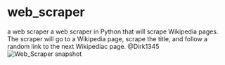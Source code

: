 # web_scraper
a web scraper
a web scraper in Python that will scrape Wikipedia pages. The scraper will go to a Wikipedia page, scrape the title, and follow a random link to the next Wikipediac page.
@Dirk1345
![Web_Scraper snapshot](https://user-images.githubusercontent.com/58866020/159271070-897b76fb-c79e-4585-89e5-5933b47e2442.png)
